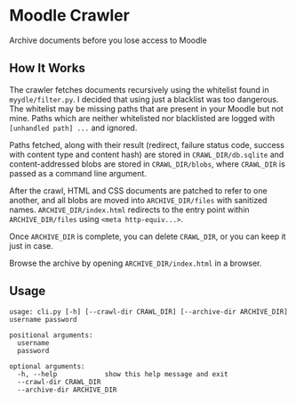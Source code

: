 # Moodle Crawler

Archive documents before you lose access to Moodle

## How It Works

The crawler fetches documents recursively using the whitelist found in `myydle/filter.py`. I decided that using just a blacklist was too dangerous.
The whitelist may be missing paths that are present in your Moodle but not mine.
Paths which are neither whitelisted nor blacklisted are logged with `[unhandled path] ...` and ignored.

Paths fetched, along with their result (redirect, failure status code, success with content type and content hash) are stored in `CRAWL_DIR/db.sqlite` and content-addressed blobs are stored in `CRAWL_DIR/blobs`, where `CRAWL_DIR` is passed as a command line argument.

After the crawl, HTML and CSS documents are patched to refer to one another, and all blobs are moved into `ARCHIVE_DIR/files` with sanitized names. `ARCHIVE_DIR/index.html` redirects to the entry point within `ARCHIVE_DIR/files` using `<meta http-equiv...>`.

Once `ARCHIVE_DIR` is complete, you can delete `CRAWL_DIR`, or you can keep it just in case.

Browse the archive by opening `ARCHIVE_DIR/index.html` in a browser.

## Usage

```
usage: cli.py [-h] [--crawl-dir CRAWL_DIR] [--archive-dir ARCHIVE_DIR] username password

positional arguments:
  username
  password

optional arguments:
  -h, --help            show this help message and exit
  --crawl-dir CRAWL_DIR
  --archive-dir ARCHIVE_DIR
```
